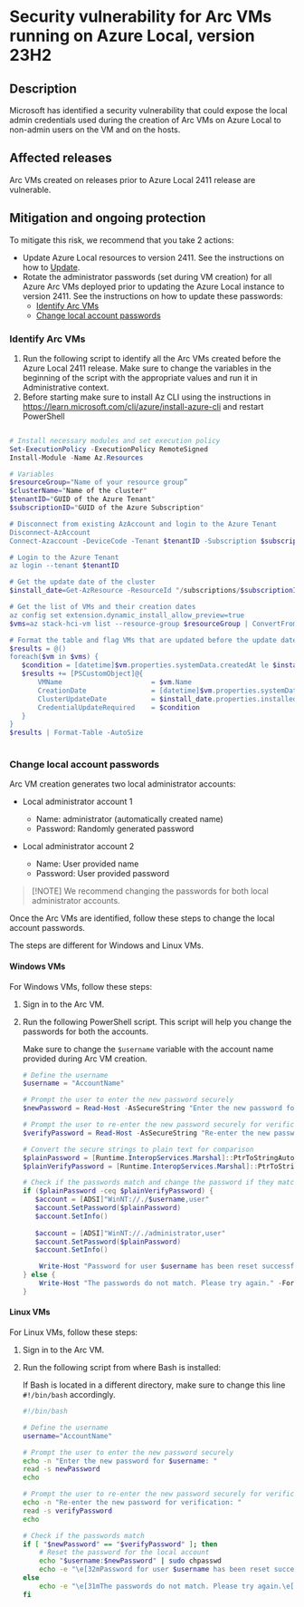 # Security vulnerability for Arc VMs running on Azure Local, version 23H2

## Description

Microsoft has identified a security vulnerability that could expose the local admin credentials used during the creation of Arc VMs on Azure Local to non-admin users on the VM and on the hosts.  

## Affected releases

Arc VMs created on releases prior to Azure Local 2411 release are vulnerable.

## Mitigation and ongoing protection

To mitigate this risk, we recommend that you take 2 actions:
 
- Update Azure Local resources to version 2411. See the instructions on how to [Update](https://learn.microsoft.com/azure-local/update/about-updates-23h2#user-interfaces-for-updates).
- Rotate the administrator passwords (set during VM creation) for all Azure Arc VMs deployed prior to updating the Azure Local instance to version 2411. See the instructions on how to update these passwords:
    - [Identify Arc VMs](#identify-arc-vms)
    - [Change local account passwords](#change-local-account-passwords)


### Identify Arc VMs

1. Run the following script to identify all the Arc VMs created before the Azure Local 2411 release. Make sure to change the variables in the beginning of the script with the appropriate values and run it in Administrative context.
2. Before starting make sure to install Az CLI using the instructions in https://learn.microsoft.com/cli/azure/install-azure-cli and restart PowerShell


```powershell

# Install necessary modules and set execution policy
Set-ExecutionPolicy -ExecutionPolicy RemoteSigned
Install-Module -Name Az.Resources

# Variables
$resourceGroup="Name of your resource group”
$clusterName="Name of the cluster"
$tenantID="GUID of the Azure Tenant"
$subscriptionID="GUID of the Azure Subscription"

# Disconnect from existing AzAccount and login to the Azure Tenant
Disconnect-AzAccount
Connect-Azaccount -DeviceCode -Tenant $tenantID -Subscription $subscriptionID

# Login to the Azure Tenant
az login --tenant $tenantID

# Get the update date of the cluster 
$install_date=Get-AzResource -ResourceId "/subscriptions/$subscriptionID/resourceGroups/$resourceGroup/providers/microsoft.azurestackhci/clusters/$clusterName/updates/Solution10.2411.0.22" -ExpandProperties

# Get the list of VMs and their creation dates
az config set extension.dynamic_install_allow_preview=true
$vms=az stack-hci-vm list --resource-group $resourceGroup | ConvertFrom-json

# Format the table and flag VMs that are updated before the update date
$results = @()
foreach($vm in $vms) {
   $condition = [datetime]$vm.properties.systemData.createdAt le $install_date.properties.installedDate
   $results += [PSCustomObject]@{
       VMName                      = $vm.Name
       CreationDate                = [datetime]$vm.properties.systemData.createdAt
       ClusterUpdateDate           = $install_date.properties.installedDate
       CredentialUpdateRequired    = $condition
   }
}
$results | Format-Table -AutoSize
        
```

### Change local account passwords

Arc VM creation generates two local administrator accounts:

- Local administrator account 1

    - Name: administrator (automatically created name)
    - Password: Randomly generated password

- Local administrator account 2

    - Name: User provided name
    - Password: User provided password


> [!NOTE] We recommend changing the passwords for both local administrator accounts.

Once the Arc VMs are identified, follow these steps to change the local account passwords.
    
The steps are different for Windows and Linux VMs.

#### Windows VMs

For Windows VMs, follow these steps:

1. Sign in to the Arc VM.
2. Run the following PowerShell script. This script will help you change the passwords for both the accounts.

    Make sure to change the `$username` variable with the account name provided during Arc VM creation.

    ```powershell
    # Define the username
    $username = "AccountName"
    
    # Prompt the user to enter the new password securely
    $newPassword = Read-Host -AsSecureString "Enter the new password for $username"
    
    # Prompt the user to re-enter the new password securely for verification
    $verifyPassword = Read-Host -AsSecureString "Re-enter the new password for verification"
    
    # Convert the secure strings to plain text for comparison
    $plainPassword = [Runtime.InteropServices.Marshal]::PtrToStringAuto([Runtime.InteropServices.Marshal]::SecureStringToBSTR($newPassword))
    $plainVerifyPassword = [Runtime.InteropServices.Marshal]::PtrToStringAuto([Runtime.InteropServices.Marshal]::SecureStringToBSTR($verifyPassword))
    
    # Check if the passwords match and change the password if they match. Fail if the passwords don’t match.
    if ($plainPassword -ceq $plainVerifyPassword) {
       $account = [ADSI]"WinNT://./$username,user"
       $account.SetPassword($plainPassword)
       $account.SetInfo()
     
       $account = [ADSI]"WinNT://./administrator,user"
       $account.SetPassword($plainPassword)
       $account.SetInfo()
    
        Write-Host "Password for user $username has been reset successfully." -ForegroundColor Green
    } else {
        Write-Host "The passwords do not match. Please try again." -ForegroundColor Red
    }    
    ```

#### Linux VMs

For Linux VMs, follow these steps:



1. Sign in to the Arc VM.
2. Run the following script from where Bash is installed:

    If Bash is located in a different directory, make sure to change this line `#!/bin/bash` accordingly.

    ```Bash
    #!/bin/bash
    
    # Define the username
    username="AccountName"
    
    # Prompt the user to enter the new password securely
    echo -n "Enter the new password for $username: "
    read -s newPassword
    echo
    
    # Prompt the user to re-enter the new password securely for verification
    echo -n "Re-enter the new password for verification: "
    read -s verifyPassword
    echo
    
    # Check if the passwords match
    if [ "$newPassword" == "$verifyPassword" ]; then
        # Reset the password for the local account
        echo "$username:$newPassword" | sudo chpasswd
        echo -e "\e[32mPassword for user $username has been reset successfully.\e[0m"
    else
        echo -e "\e[31mThe passwords do not match. Please try again.\e[0m"
    fi
    ```
